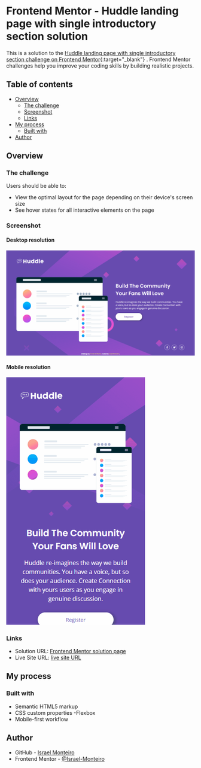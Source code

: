 # Frontend Mentor - Huddle landing page with single introductory section solution

This is a solution to the [Huddle landing page with single introductory section challenge on Frontend Mentor](https://www.frontendmentor.io/challenges/huddle-landing-page-with-a-single-introductory-section-B_2Wvxgi0){:target="\_blank"} . Frontend Mentor challenges help you improve your coding skills by building realistic projects.

## Table of contents

- [Overview](#overview)
  - [The challenge](#the-challenge)
  - [Screenshot](#screenshot)
  - [Links](#links)
- [My process](#my-process)
  - [Built with](#built-with)
- [Author](#author)

## Overview

### The challenge

Users should be able to:

- View the optimal layout for the page depending on their device's screen size
- See hover states for all interactive elements on the page

### Screenshot

#### Desktop resolution

![](./images-resolution/huddle-desktop.gif)

#### Mobile resolution

![](./images-resolution/huddle-mobile.gif)

### Links

- Solution URL: [Frontend Mentor solution page](https://www.frontendmentor.io/solutions/huddle-landing-page-with-a-single-introductory-section-dkEverTnPU)
- Live Site URL: [live site URL](https://israel-monteiro.github.io/huddle-landing-page/)

## My process

### Built with

- Semantic HTML5 markup
- CSS custom properties
  -Flexbox
- Mobile-first workflow

## Author

- GitHub - [Israel Monteiro](https://github.com/israel-monteiro)
- Frontend Mentor - [@Israel-Monteiro](https://www.frontendmentor.io/profile/Israel-Monteiro)
